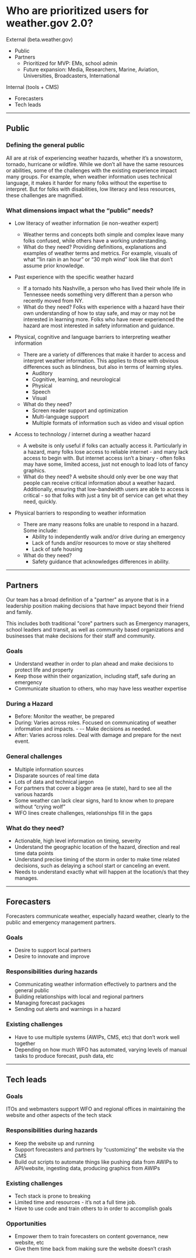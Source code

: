 # Who are prioritized users for weather.gov 2.0? 

External (beta.weather.gov)
- Public
- Partners
  - Prioritized for MVP: EMs, school admin
  - Future expansion: Media, Researchers, Marine, Aviation, Universities, Broadcasters, International

Internal (tools + CMS)
- Forecasters
- Tech leads

-------------------
## Public
### Defining the general public
All are at risk of experiencing weather hazards, whether it’s a snowstorm, tornado, hurricane or wildfire. 
While we don’t all have the same resources or abilities, some of the challenges with the existing experience impact many groups. For example, when weather information uses technical language, it makes it harder for many folks without the expertise to interpret.
But for folks with disabilities, low literacy and less resources, these challenges are magnified.

### What dimensions impact what the “public” needs? 

- Low literacy of weather information (ie non-weather expert)
    - Weather terms and concepts both simple and complex leave many folks confused, while others have a working understanding.
    - What do they need?
Providing definitions, explanations and examples of weather terms and metrics.
 For example, visuals of what “1in rain in an hour” or “30 mph wind” look like that don’t assume prior knowledge. 


- Past experience with the specific weather hazard
   - If a tornado hits Nashville, a person who has lived their whole life in Tennessee needs something very different than a person who recently moved from NY.
   - What do they need? Folks with experience with a hazard have their own understanding of how to stay safe, and may or may not be interested in learning more. Folks who have never experienced the hazard are most interested in safety information and guidance. 


- Physical, cognitive and language barriers to interpreting weather information
    - There are a variety of differences that make it harder to access and interpret weather information. This applies to those with obvious differences such as blindness, but also in terms of learning styles.
        - Auditory
        - Cognitive, learning, and neurological
        - Physical
        - Speech
        - Visual
    - What do they need?
        - Screen reader support and optimization
        - Multi-language support
        - Multiple formats of information such as video and visual option

- Access to technology / internet during a weather hazard
    - A website is only useful if folks can actually access it. Particularly in a hazard, many folks lose access to reliable internet - and many lack access to begin with. But internet access isn’t a binary - often folks may have some, limited access, just not enough to load lots of fancy graphics.
    - What do they need? A website should only ever be one way that people can receive critical information about a weather hazard. Additionally, ensuring that low-bandwidth users are able to access is critical - so that folks with just a tiny bit of service can get what they need, quickly. 

- Physical barriers to responding to weather information
  - There are many reasons folks are unable to respond in a hazard. Some include:
    - Ability to independently walk and/or drive during an emergency
    - Lack of funds and/or resources to move or stay sheltered
    - Lack of safe housing
  - What do they need? 
    - Safety guidance that acknowledges differences in ability.


-------------
## Partners

Our team has a broad definition of a "partner" as anyone that is in a leadership position making decisions that have impact beyond their friend and family. 

This includes both traditional "core" partners such as Emergency managers, school leaders and transit, as well as community based organizations and businesses that make decisions for their staff and community. 

### Goals
- Understand weather in order to plan ahead and make decisions to protect life and property
- Keep those within their organization, including staff, safe during an emergency
- Communicate situation to others, who may have less weather expertise

### During a Hazard
- Before: Monitor the weather, be prepared
- During: Varies across roles. Focused on communicating of weather information and impacts. - -- Make decisions as needed. 
- After: Varies across roles. Deal with damage and prepare for the next event. 

### General challenges
- Multiple information sources
- Disparate sources of real time data
- Lots of data and technical jargon
- For partners that cover a bigger area (ie state), hard to see all the various hazards
- Some weather can lack clear signs, hard to know when to prepare without “crying wolf”
- WFO lines create challenges, relationships fill in the gaps

### What do they need?
- Actionable, high level information on timing, severity
- Understand the geographic location of the hazard, direction and real time data points
- Understand precise timing of the storm in order to make time related decisions, such as delaying a school start or canceling an event.
- Needs to understand exactly what will happen at the location/s that they manages.
-----------------------------------------------------
## Forecasters

Forecasters communicate weather, especially hazard weather, clearly to the public and emergency management partners.

### Goals
- Desire to support local partners
- Desire to innovate and improve

### Responsibilities during hazards
- Communicating weather information effectively to partners and the general public
- Building relationships with local and regional partners
- Managing forecast packages
- Sending out alerts and warnings in a hazard

### Existing challenges
- Have to use multiple systems (AWIPs, CMS, etc) that don’t work well together
- Depending on how much WFO has automated, varying levels of manual tasks to produce forecast, push data, etc

-----------------------------------------------------

## Tech leads

### Goals
ITOs and webmasters support WFO and regional offices in maintaining the website and other aspects of the tech stack

### Responsibilities during hazards
- Keep the website up and running
- Support forecasters and partners by “customizing” the website via the CMS
- Build out scripts to automate things like pushing data from AWIPs to API/website, ingesting data, producing graphics from AWIPs

### Existing challenges
- Tech stack is prone to breaking
- Limited time and resources - it’s not a full time job.
- Have to use code and train others to in order to accomplish goals

### Opportunities

- Empower them to train forecasters on content governance, new website, etc
- Give them time back from making sure the website doesn’t crash





  
